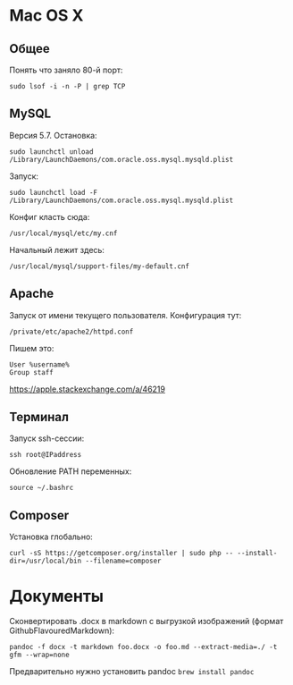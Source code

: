 # Mac OS X

## Общее

Понять что заняло 80-й порт:
```
sudo lsof -i -n -P | grep TCP
```


## MySQL

Версия 5.7.
Остановка:
```
sudo launchctl unload /Library/LaunchDaemons/com.oracle.oss.mysql.mysqld.plist
```

Запуск:
```
sudo launchctl load -F /Library/LaunchDaemons/com.oracle.oss.mysql.mysqld.plist
```

Конфиг класть сюда:
```
/usr/local/mysql/etc/my.cnf
```
Начальный лежит здесь:
```
/usr/local/mysql/support-files/my-default.cnf
```

## Apache

Запуск от имени текущего пользователя.
Конфигурация тут:
```
/private/etc/apache2/httpd.conf
```
Пишем это:
```
User %username%
Group staff
```

https://apple.stackexchange.com/a/46219

## Терминал

Запуск ssh-сессии:
```
ssh root@IPaddress
```

Обновление PATH переменных:
```
source ~/.bashrc
```

## Composer

Установка глобально:
```
curl -sS https://getcomposer.org/installer | sudo php -- --install-dir=/usr/local/bin --filename=composer
```

# Документы

Сконвертировать .docx в markdown с выгрузкой изображений (формат GithubFlavouredMarkdown):
```
pandoc -f docx -t markdown foo.docx -o foo.md --extract-media=./ -t gfm --wrap=none
```
Предварительно нужно установить pandoc `brew install pandoc`


